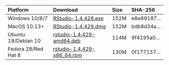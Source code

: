 
| Platform            | Download                                                                                                                                                              | Size | SHA-256                                                                                                              |
| :------------------ | :-------------------------------------------------------------------------------------------------------------------------------------------------------------------- | :--- | :------------------------------------------------------------------------------------------------------------------- |
| Windows 10/8/7      | <a href="https://s3.amazonaws.com/rstudio-ide-build/desktop/windows/RStudio-1.4.426.exe"><i class="fa fa-download"></i> RStudio-1.4.426.exe</a>                       | 152M | <span class="sha256" data-sha256="e8e891875621dbbfdf97eded0a337021a0d990fcce5c0ead96d823d1ed4af9cc">e8e89187…</span> |
| MacOS 10.13+        | <a href="https://s3.amazonaws.com/rstudio-ide-build/desktop/macos/RStudio-1.4.429.dmg"><i class="fa fa-download"></i> RStudio-1.4.429.dmg</a>                         | 152M | <span class="sha256" data-sha256="bdb8d34a8483c4d2a6f4d4754cf489fd2130a0b881734ff5997ae65aa3547c7d">bdb8d34a…</span> |
| Ubuntu 18/Debian 10 | <a href="https://s3.amazonaws.com/rstudio-ide-build/desktop/bionic/amd64/rstudio-1.4.429-amd64.deb"><i class="fa fa-download"></i> rstudio-1.4.429-amd64.deb</a>      | 114M | <span class="sha256" data-sha256="9f4195a0c5814df833385d9f5c02c1bade39d0020eaa37ee8e8ff4b0a22a8a7e">9f4195a0…</span> |
| Fedora 28/Red Hat 8 | <a href="https://s3.amazonaws.com/rstudio-ide-build/desktop/centos8/x86_64/rstudio-1.4.429-x86_64.rpm"><i class="fa fa-download"></i> rstudio-1.4.429-x86\_64.rpm</a> | 130M | <span class="sha256" data-sha256="0f17713712fb5139fbb559040e049a81f4c9b16f88b8fb38e3d2f697bd6f3783">0f177137…</span> |
